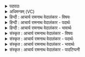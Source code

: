 <details><summary>पदपाठः</summary>

सः। वा꣣जी꣢। अ꣣क्षारि꣡ति꣢। स꣣ह꣡स्र꣢रेताः। स꣣ह꣡स्र꣢। रे꣣ताः। अद्भिः꣢। मृ꣣जानः꣢। गो꣡भिः꣢꣯। श्री꣣णानः꣢। ११६१।
</details>

<details><summary>अधिमन्त्रम् (VC)</summary>

- पवमानः सोमः
- अग्नयो धिष्ण्या ऐश्वराः
- द्विपदा विराट्
- पञ्चमः
</details>

<details><summary>हिन्दी : आचार्य रामनाथ वेदालंकार - विषयः</summary>

अगले मन्त्र में फिर उसी विषय को कहा गया है।
</details>

<details><summary>हिन्दी : आचार्य रामनाथ वेदालंकार - पदार्थः</summary>

पदार्थान्वयभाषाः -  (वाजी)वेगवान्, (सहस्ररेताः)सहस्र वीर्यवाला, (अद्भिः)शुभकर्मों से(मृजानः)जीवात्मा को अलंकृत करता हुआ, (गोभिः)विवेक के प्रकाशों से(श्रीणानः)जीवात्मा को परिपक्व करता हुआ(सः)वह सोम अर्थात् ज्ञान-रस(अक्षाः)आचार्य के पास से क्षरित होता है ॥२॥
</details>

<details><summary>हिन्दी : आचार्य रामनाथ वेदालंकार - भावार्थः</summary>

भावार्थभाषाः -  आचार्य के पास से जो ज्ञान-रस शिष्य द्वारा प्राप्त किया जाता है,वह उसके कर्मों को शुद्ध करता है और उसके अन्तरात्मा को परिपक्व करता है ॥२॥
</details>

<details><summary>संस्कृत : आचार्य रामनाथ वेदालंकार - विषयः</summary>

अथ पुनरपि तमेव विषयमाह।
</details>

<details><summary>संस्कृत : आचार्य रामनाथ वेदालंकार - पदार्थः</summary>

पदार्थान्वयभाषाः -  (वाजी)वेगवान्(सहस्ररेताः)सहस्रवीर्यः(अद्भिः)शुभैः कर्मभिः(मृजानः)जीवात्मानम् अलङ्कुर्वन्(गोभिः)विवेकप्रकाशैः(श्रीणानः)जीवात्मानं परिपक्वं कुर्वन्(सः)असौ सोमः ज्ञानरसः(अक्षाः)आचार्यसकाशात् क्षरति ॥२॥
</details>

<details><summary>संस्कृत : आचार्य रामनाथ वेदालंकार - भावार्थः</summary>

भावार्थभाषाः -  आचार्यसकाशात् यो ज्ञानरसः शिष्येण प्राप्यते स तस्य कर्माणि शोधयति तस्यान्तरात्मानं परिपक्वं च करोति ॥२॥
</details>

<details><summary>संस्कृत : आचार्य रामनाथ वेदालंकार - पादटिप्पनी</summary>

टिप्पणी:   १.ऋ० ९।१०९।१७।
</details>